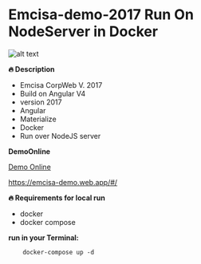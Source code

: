 # Emcisa-demo-2017 Run On NodeServer in Docker

![alt text](https://lennon182.github.io/emcisa-demo/imgs-demo/emcisa-ScreenShoot_00.jpg "Emcisa Demo")

**🔥 Description**

- Emcisa CorpWeb V. 2017
- Build on Angular V4
- version 2017
- Angular
- Materialize
- Docker
- Run over NodeJS server

**DemoOnline**

[Demo Online](https://emcisa-demo.web.app/#/)

https://emcisa-demo.web.app/#/

**🔥 Requirements for local run**

- docker
- docker compose

**run in your Terminal:**

```
    docker-compose up -d
```
